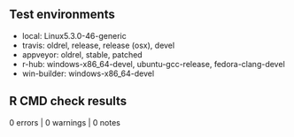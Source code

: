 ## Test environments

* local: Linux5.3.0-46-generic
* travis: oldrel, release, release (osx), devel
* appveyor: oldrel, stable, patched
* r-hub: windows-x86_64-devel, ubuntu-gcc-release, fedora-clang-devel
* win-builder: windows-x86_64-devel

## R CMD check results
0 errors | 0 warnings | 0 notes
